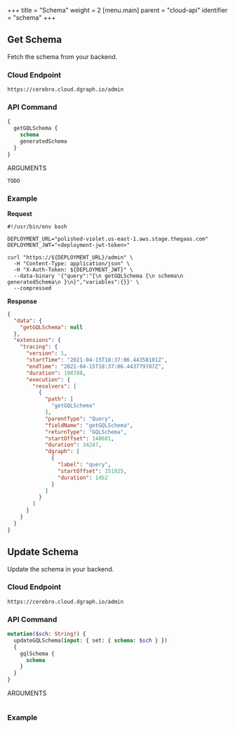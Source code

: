 +++
title = "Schema"
weight = 2
[menu.main]
    parent = "cloud-api"
    identifier = "schema"
+++

## Get Schema

Fetch the schema from your backend.

### Cloud Endpoint

```
https://cerebro.cloud.dgraph.io/admin
```

### API Command

```graphql
{
  getGQLSchema {
    schema
    generatedSchema
  }
}
```

ARGUMENTS

```
TODO
```


### Example

**Request**

```shell
#!/usr/bin/env bash

DEPLOYMENT_URL="polished-violet.us-east-1.aws.stage.thegaas.com"
DEPLOYMENT_JWT="<deployment-jwt-token>"

curl "https://${DEPLOYMENT_URL}/admin" \
  -H "Content-Type: application/json" \
  -H "X-Auth-Token: ${DEPLOYMENT_JWT}" \
  --data-binary '{"query":"{\n getGQLSchema {\n schema\n generatedSchema\n }\n}","variables":{}}' \
  --compressed
```

**Response**

```json
{
  "data": {
    "getGQLSchema": null
  },
  "extensions": {
    "tracing": {
      "version": 1,
      "startTime": "2021-04-15T18:37:06.44358101Z",
      "endTime": "2021-04-15T18:37:06.443779787Z",
      "duration": 198788,
      "execution": {
        "resolvers": [
          {
            "path": [
              "getGQLSchema"
            ],
            "parentType": "Query",
            "fieldName": "getGQLSchema",
            "returnType": "GQLSchema",
            "startOffset": 148681,
            "duration": 34247,
            "dgraph": [
              {
                "label": "query",
                "startOffset": 151025,
                "duration": 1452
              }
            ]
          }
        ]
      }
    }
  }
}
```

## Update Schema

Update the schema in your backend.

### Cloud Endpoint

```
https://cerebro.cloud.dgraph.io/admin
```

### API Command

```graphql
mutation($sch: String!) {
  updateGQLSchema(input: { set: { schema: $sch } })
  {
    gqlSchema {
      schema
    }
  }
}
```

ARGUMENTS
```

```

### Example

```

```
